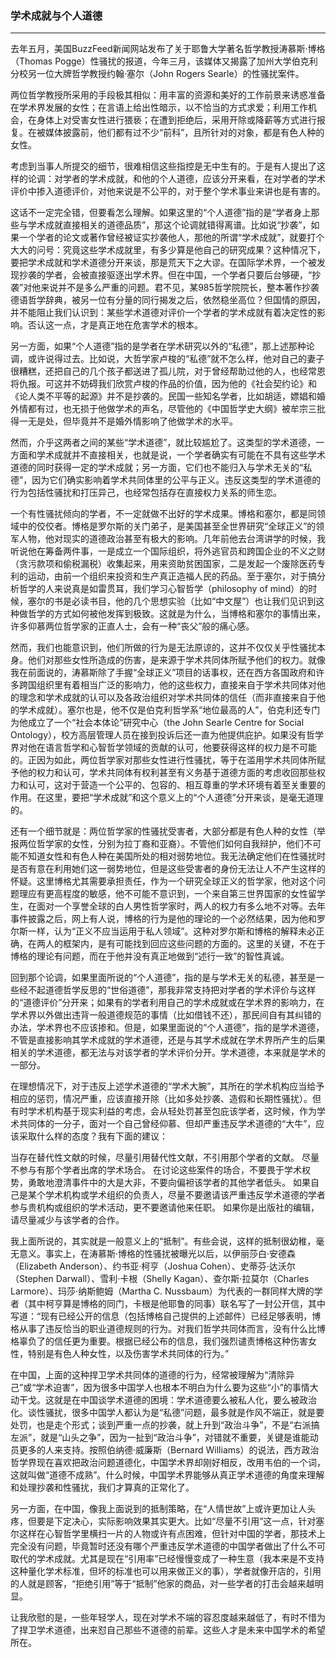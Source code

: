 <h3>学术成就与个人道德</h3>
<hr>


去年五月，美国BuzzFeed新闻网站发布了关于耶鲁大学著名哲学教授涛慕斯·博格（Thomas Pogge）性骚扰的报道，今年三月，该媒体又揭露了加州大学伯克利分校另一位大牌哲学教授约翰·塞尔（John Rogers Searle）的性骚扰案件。

两位哲学教授所采用的手段极其相似：用丰富的资源和美好的工作前景来诱惑准备在学术界发展的女性；在言语上给出性暗示，以不恰当的方式求爱；利用工作机会，在身体上对受害女性进行猥亵；在遭到拒绝后，采用开除或降薪等方式进行报复。在被媒体披露前，他们都有过不少“前科”，且所针对的对象，都是有色人种的女性。

考虑到当事人所提交的细节，很难相信这些指控是无中生有的。于是有人提出了这样的论调：对学者的学术成就，和他的个人道德，应该分开来看，在对学者的学术评价中掺入道德评价，对他来说是不公平的，对于整个学术事业来讲也是有害的。

这话不一定完全错，但要看怎么理解。如果这里的“个人道德”指的是“学者身上那些与学术成就直接相关的道德品质”，那这个论调就错得离谱。比如说“抄袭”，如果一个学者的论文或著作曾经被证实抄袭他人，那他的所谓“学术成就”，就要打个大大的问号：究竟这些学术成就里，有多少算是他自己的研究成果？这种情况下，要把学术成就和学术道德分开来谈，那是荒天下之大谬。在国际学术界，一个被发现抄袭的学者，会被直接驱逐出学术界。但在中国，一个学者只要后台够硬，“抄袭”对他来说并不是多么严重的问题。君不见，某985哲学院院长，整本著作抄袭德语哲学辞典，被另一位有分量的同行揭发之后，依然稳坐高位？但国情的原因，并不能阻止我们认识到：某些学术道德对评价一个学者的学术成就有着决定性的影响。否认这一点，才是真正地在危害学术的根本。

另一方面，如果“个人道德”指的是学者在学术研究以外的“私德”，那上述那种论调，或许说得过去。比如说，大哲学家卢梭的“私德”就不怎么样，他对自己的妻子很糟糕，还把自己的几个孩子都送进了孤儿院，对于曾经帮助过他的人，也经常恩将仇报。可这并不妨碍我们欣赏卢梭的作品的价值，因为他的《社会契约论》和《论人类不平等的起源》并不是抄袭的。民国一些知名学者，比如胡适，嫖娼和婚外情都有过，也无损于他做学术的声名，尽管他的《中国哲学史大纲》被牟宗三批得一无是处，但毕竟并不是婚外情影响了他做学术的水平。

然而，介乎这两者之间的某些“学术道德”，就比较尴尬了。这类型的学术道德，一方面和学术成就并不直接相关，也就是说，一个学者确实有可能在不具有这些学术道德的同时获得一定的学术成就；另一方面，它们也不能归入与学术无关的“私德”，因为它们确实影响着学术共同体里的公平与正义。违反这类型的学术道德的行为包括性骚扰和打压异己，也经常包括存在直接权力关系的师生恋。

一个有性骚扰倾向的学者，不一定就做不出好的学术成果。博格和塞尔，都是同领域中的佼佼者。博格是罗尔斯的关门弟子，是美国甚至全世界研究“全球正义”的领军人物，他对现实的道德政治甚至有极大的影响。几年前他去台湾讲学的时候，我听说他在筹备两件事，一是成立一个国际组织，将外逃官员和跨国企业的不义之财（贪污款项和偷税漏税）收集起来，用来资助贫困国家，二是发起一个废除医药专利的运动，由前一个组织来投资和生产真正造福人民的药品。至于塞尔，对于搞分析哲学的人来说真是如雷贯耳，我们学习心智哲学（philosophy of mind）的时候，塞尔的书是必读书目，他的几个思想实验（比如“中文屋”）也让我们见识到这种做哲学的方式如何被他发挥到极致。这就是为什么，当博格和塞尔的事情出来，许多仰慕两位哲学家的正直人士，会有一种“丧父”般的痛心感。

然而，我们也能意识到，他们所做的行为是无法原谅的，这并不仅仅关乎性骚扰本身。他们对那些女性所造成的伤害，是来源于学术共同体所赋予他们的权力。就像我在前面说的，涛慕斯除了手握“全球正义”项目的话事权，还在西方各国政府和许多跨国组织里有着相当广泛的影响力，他的这些权力，直接来自于学术共同体对他的理念和学术成就的认可以及各政治组织对学术共同体的信任（而非直接来自于他的学术成就）。塞尔也是，他不仅是伯克利哲学系“地位最高的人”，伯克利还专门为他成立了一个“社会本体论”研究中心（the John Searle Centre for Social Ontology），校方高层管理人员在接到投诉后还一直为他提供庇护。如果没有哲学界对他在语言哲学和心智哲学领域的贡献的认可，他要获得这样的权力是不可能的。正因为如此，两位哲学家对那些女性进行性骚扰，等于在滥用学术共同体所赋予他的权力和认可，学术共同体有权利甚至有义务基于道德方面的考虑收回那些权力和认可，这对于营造一个公平的、包容的、相互尊重的学术环境有着至关重要的作用。在这里，要把“学术成就”和这个意义上的“个人道德”分开来谈，是毫无道理的。

还有一个细节就是：两位哲学家的性骚扰受害者，大部分都是有色人种的女性（举报两位哲学家的女性，分别为拉丁裔和亚裔）。不管他们如何自我辩护，他们不可能不知道女性和有色人种在美国所处的相对弱势地位。我无法确定他们在性骚扰时是否有意在利用她们这一弱势地位，但是这些受害者的身份无法让人不产生这样的怀疑。这里博格尤其需要承担责任，作为一个研究全球正义的哲学家，他对这个问题理应有更高程度的敏感，他不可能不意识到，一个来自第三世界国家的女性留学生，在面对一个享誉全球的白人男性哲学家时，两人的权力有多么地不对等。去年事件披露之后，网上有人说，博格的行为是他的理论的一个必然结果，因为他和罗尔斯一样，认为“正义不应当运用于私人领域”。这种对罗尔斯和博格的解释未必正确，在两人的框架内，是有可能找到回应这些问题的方面的。这里的关键，不在于博格的理论有问题，而在于他并没有真正地做到“述行一致”的智性真诚。

回到那个论调，如果里面所说的“个人道德”，指的是与学术无关的私德，甚至是一些经不起道德哲学反思的“世俗道德”，那我非常支持把对学者的学术评价与这样的“道德评价”分开来；如果有的学者利用自己的学术成就或在学术界的影响力，在学术界以外做出违背一般道德规范的事情（比如借钱不还），那民间自有其纠错的办法，学术界也不应该掺和。但是，如果里面说的“个人道德”，指的是学术道德，不管是直接影响其学术成就的学术道德，还是与其学术成就在学术界所产生的后果相关的学术道德，都无法与对该学者的学术评价分开。学术道德，本来就是学术的一部分。

在理想情况下，对于违反上述学术道德的“学术大腕”，其所在的学术机构应当给予相应的惩罚，情况严重，应该直接开除（比如多处抄袭、造假和长期性骚扰）。但有时学术机构基于现实利益的考虑，会从轻处罚甚至包庇该学者，这时候，作为学术共同体的一分子，面对一个自己曾经仰慕、但却严重违反学术道德的“大牛”，应该采取什么样的态度？我有下面的建议：

当存在替代性文献的时候，尽量引用替代性文献，不引用那个学者的文献。
尽量不参与有那个学者出席的学术场合。
在讨论这些案件的场合，不要畏于学术权势，勇敢地澄清事件中的大是大非，不要向偏袒该学者的其他学者低头。
如果自己是某个学术机构或学术组织的负责人，尽量不要邀请该严重违反学术道德的学者参与贵机构或组织的学术活动，更不要邀请他来任职。
如果你是出版社的编辑，请尽量减少与该学者的合作。

我上面所说的，其实就是一般意义上的“抵制”。有些会说，这样的抵制很幼稚，毫无意义。事实上，在涛慕斯·博格的性骚扰被曝光以后，以伊丽莎白·安德森（Elizabeth Anderson）、约书亚·柯亨（Joshua Cohen）、史蒂芬·达沃尔（Stephen Darwall）、雪利·卡根（Shelly Kagan）、查尔斯·拉莫尔（Charles Larmore）、玛莎·纳斯鲍姆（Martha C. Nussbaum）为代表的一群同样大牌的学者（其中柯亨算是博格的同门，卡根是他耶鲁的同事）联名写了一封公开信，其中写道：“现有已经公开的信息（包括博格自己提供的上述邮件）已经足够表明，博格从事了违反恰当的职业道德规则的行为。对我们哲学共同体而言，没有什么比博格辜负了的信任更为重要。根据已经公布的信息，我们强烈谴责博格这种伤害女性，特别是有色人种女性，以及伤害学术共同体的行为。”

在中国，上面的这种捍卫学术共同体的道德的行为，经常被理解为“清除异己”或“学术迫害”，因为很多中国学人也根本不明白为什么要为这些“小”的事情大动干戈。这就是在中国谈学术道德的困境：学术道德要么被私人化，要么被政治化。谈性骚扰，很多中国学人都认为是“私德”问题，最多就是作风不端正，就是要处罚，也是走个形式；谈到严重一点的抄袭，就上升到“政治斗争”，不是“右派搞左派”，就是“山头之争”，因为一扯到“政治斗争”，对错就不重要，关键是谁能动员更多的人来支持。按照伯纳德·威廉斯（Bernard Williams）的说法，西方政治哲学界现在喜欢把政治问题道德化，中国学术界却刚好相反，改用韦伯的一个词，这就叫做“道德不成熟”。什么时候，中国学术界能够从真正学术道德的角度来理解和处理抄袭和性骚扰，我们才算真的正常化了。

另一方面，在中国，像我上面说到的抵制策略，在“人情世故”上或许更加让人头疼，但要是下定决心，实际影响效果其实更大。比如“尽量不引用”这一点，针对塞尔这样在心智哲学里横扫一片的人物或许有点困难，但针对中国的学者，那技术上完全没有问题，毕竟暂时还没有哪个严重违反学术道德的中国学者做出了什么不可取代的学术成就。尤其是现在“引用率”已经慢慢变成了一种生意（我本来是不支持这种量化学术标准，但坏的标准也可以用来做正义的事），学者就像开店的，引用的人就是顾客，“拒绝引用”等于“抵制”他家的商品，对一些学者的打击会越来越明显。

让我欣慰的是，一些年轻学人，现在对学术不端的容忍度越来越低了，有时不惜为了捍卫学术道德，出来怼自己那些不道德的前辈。这些人才是未来中国学术的希望所在。

